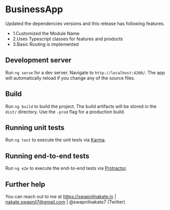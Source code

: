 # BusinessApp

Updated the dependencies versions and this release has following features.
*   1.Customized the Module Name
*   2.Uses Typescript classes for features and products 
*   3.Basic Routing is implemented

## Development server

Run `ng serve` for a dev server. Navigate to `http://localhost:4200/`. The app will automatically reload if you change any of the source files.

## Build

Run `ng build` to build the project. The build artifacts will be stored in the `dist/` directory. Use the `-prod` flag for a production build.

## Running unit tests

Run `ng test` to execute the unit tests via [Karma](https://karma-runner.github.io).

## Running end-to-end tests

Run `ng e2e` to execute the end-to-end tests via [Protractor](http://www.protractortest.org/).

## Further help

You can reach out to me at https://swapnilnakate.in | nakate.swapnil7@gmail.com | @swapnilnakate7 (Twitter)